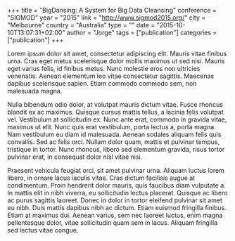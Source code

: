 +++
title = "BigDansing: A System for Big Data Cleansing"
conference = "SIGMOD"
year = "2015"
link = "http://www.sigmod2015.org/"
city = "Melbourne"
country =  "Australia"
type = ""
date = "2015-10-10T13:07:31+02:00"
author = "Jorge"
tags = ["publication"]
categories = ["publication"]
+++

 Lorem ipsum dolor sit amet, consectetur adipiscing elit. Mauris vitae finibus urna. Cras eget metus scelerisque dolor mollis maximus ut sed nisi. Mauris eget varius felis, id finibus metus. Nunc molestie eros non ultricies venenatis. Aenean elementum leo vitae consectetur sagittis. Maecenas dapibus scelerisque sapien. Etiam commodo commodo sem, non malesuada magna.

Nulla bibendum odio dolor, at volutpat mauris dictum vitae. Fusce rhoncus blandit ex ac maximus. Quisque cursus mattis tellus, a lacinia felis volutpat vel. Vestibulum at sollicitudin ex. Nunc ante erat, commodo in gravida vitae, maximus ut elit. Nunc quis erat vestibulum, porta lectus a, porta magna. Nam vestibulum eu diam id malesuada. Aenean sodales aliquam felis quis convallis. Sed ac felis orci. Nullam dolor quam, mattis et pulvinar tempus, tristique in tortor. Nunc rhoncus, libero sed elementum gravida, risus tortor pulvinar erat, in consequat dolor nisl vitae nisi.

Praesent vehicula feugiat orci, sit amet pulvinar urna. Aliquam luctus lorem libero, in ornare lacus iaculis vitae. Cras dictum facilisis augue at condimentum. Proin hendrerit dolor mauris, quis faucibus diam vulputate a. In mattis elit in nibh viverra, eu sollicitudin lectus placerat. Quisque ac libero ac purus sagittis laoreet. Donec in dolor in tortor eleifend pulvinar sit amet eu nibh. Duis mattis dapibus nibh ac dictum. Etiam euismod fringilla finibus. Etiam at maximus dui. Aenean varius, sem nec laoreet luctus, enim magna pellentesque dolor, vitae sollicitudin quam sem in lacus. Aliquam fringilla sed lectus vitae congue.

